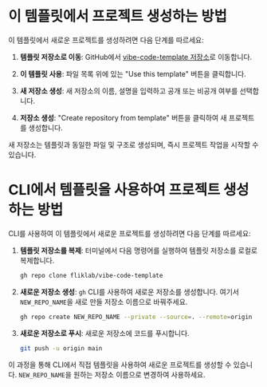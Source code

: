 # 이 템플릿에서 프로젝트 생성하는 방법

이 템플릿에서 새로운 프로젝트를 생성하려면 다음 단계를 따르세요:

1. **템플릿 저장소로 이동**: GitHub에서 [vibe-code-template 저장소](https://github.com/fliklab/vibe-code-template)로 이동합니다.

2. **이 템플릿 사용**: 파일 목록 위에 있는 "Use this template" 버튼을 클릭합니다.

3. **새 저장소 생성**: 새 저장소의 이름, 설명을 입력하고 공개 또는 비공개 여부를 선택합니다.

4. **저장소 생성**: "Create repository from template" 버튼을 클릭하여 새 프로젝트를 생성합니다.

새 저장소는 템플릿과 동일한 파일 및 구조로 생성되며, 즉시 프로젝트 작업을 시작할 수 있습니다.

# CLI에서 템플릿을 사용하여 프로젝트 생성하는 방법

CLI를 사용하여 이 템플릿에서 새로운 프로젝트를 생성하려면 다음 단계를 따르세요:

1. **템플릿 저장소를 복제**: 터미널에서 다음 명령어를 실행하여 템플릿 저장소를 로컬로 복제합니다.

   ```bash
   gh repo clone fliklab/vibe-code-template
   ```

2. **새로운 저장소 생성**: `gh` CLI를 사용하여 새로운 저장소를 생성합니다. 여기서 `NEW_REPO_NAME`을 새로 만들 저장소 이름으로 바꿔주세요.

   ```bash
   gh repo create NEW_REPO_NAME --private --source=. --remote=origin
   ```

3. **새로운 저장소로 푸시**: 새로운 저장소에 코드를 푸시합니다.
   ```bash
   git push -u origin main
   ```

이 과정을 통해 CLI에서 직접 템플릿을 사용하여 새로운 프로젝트를 생성할 수 있습니다. `NEW_REPO_NAME`을 원하는 저장소 이름으로 변경하여 사용하세요.

